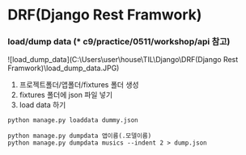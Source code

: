 # DRF(Django Rest Framwork)

### load/dump data (* c9/practice/0511/workshop/api 참고)

![load_dump_data](C:\Users\user\house\TIL\Django\DRF(Django Rest Framwork)\load_dump_data.JPG)

1. 프로젝트폴더/앱폴더/fixtures 폴더 생성
2. fixtures 폴더에 json 파일 넣기
3. load data 하기

```shell
python manage.py loaddata dummy.json

python manage.py dumpdata 앱이름(.모델이름)
python manage.py dumpdata musics --indent 2 > dump.json
```

